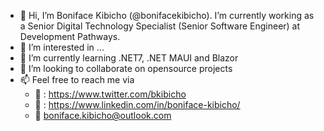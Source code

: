 - 👋 Hi, I’m Boniface Kibicho (@bonifacekibicho). I’m currently working as a Senior Digital Technology Specialist (Senior Software Engineer) at Development Pathways.
- 👀 I’m interested in ...
- 🌱 I’m currently learning .NET7, .NET MAUI and Blazor
- 💞️ I’m looking to collaborate on opensource projects
- 📫  Feel free to reach me via 
    * :link: : https://www.twitter.com/bkibicho 
    * :link: : https://www.linkedin.com/in/boniface-kibicho/
    * :email: boniface.kibicho@outlook.com

<!---
bonifacekibicho/bonifacekibicho is a ✨ special ✨ repository because its `README.md` (this file) appears on your GitHub profile.
You can click the Preview link to take a look at your changes.
--->
 
